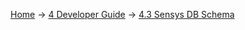 [Home](Home) -> [4 Developer Guide](4-Developer-Guide) -> [4.3 Sensys DB Schema](4.3-Sensys-DB-Schema)
